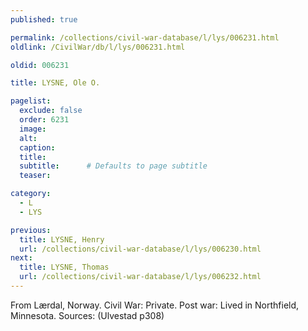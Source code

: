 ```yaml
---
published: true

permalink: /collections/civil-war-database/l/lys/006231.html
oldlink: /CivilWar/db/l/lys/006231.html

oldid: 006231

title: LYSNE, Ole O.

pagelist:
  exclude: false
  order: 6231
  image: 
  alt:
  caption:
  title:
  subtitle:      # Defaults to page subtitle
  teaser:

category: 
  - L 
  - LYS

previous:
  title: LYSNE, Henry
  url: /collections/civil-war-database/l/lys/006230.html  
next:
  title: LYSNE, Thomas
  url: /collections/civil-war-database/l/lys/006232.html   
---
```

From L&aelig;rdal, Norway. Civil War: Private. Post war: Lived in Northfield, Minnesota. Sources: (Ulvestad p308)